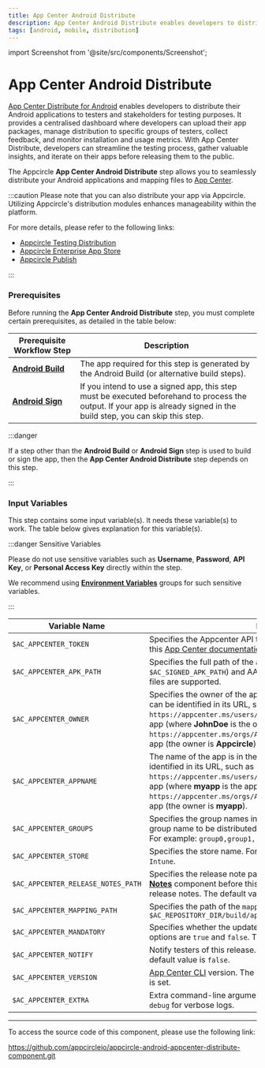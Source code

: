 ```yaml
---
title: App Center Android Distribute
description: App Center Android Distribute enables developers to distribute their Android applications to testers and stakeholders for testing purposes.
tags: [android, mobile, distribution]
---
```


import Screenshot from '@site/src/components/Screenshot';

# App Center Android Distribute

[App Center Distribute for Android](https://learn.microsoft.com/en-us/appcenter/sdk/distribute/android) enables developers to distribute their Android applications to testers and stakeholders for testing purposes. It provides a centralised dashboard where developers can upload their app packages, manage distribution to specific groups of testers, collect feedback, and monitor installation and usage metrics. With App Center Distribute, developers can streamline the testing process, gather valuable insights, and iterate on their apps before releasing them to the public.

The Appcircle **App Center Android Distribute** step allows you to seamlessly distribute your Android applications and mapping files to [App Center](https://appcenter.ms).

:::caution
Please note that you can also distribute your app via Appcircle. Utilizing Appcircle's distribution modules enhances manageability within the platform.

For more details, please refer to the following links:

- [Appcircle Testing Distribution](https://docs.appcircle.io/distribute/)
- [Appcircle Enterprise App Store](https://docs.appcircle.io/enterprise-app-store/)
- [Appcircle Publish](https://docs.appcircle.io/publish-module/)

:::

### Prerequisites

Before running the **App Center Android Distribute** step, you must complete certain prerequisites, as detailed in the table below:

| Prerequisite Workflow Step                                                                         | Description                                                                                                                                                              |
| -------------------------------------------------------------------------------------------------- | ------------------------------------------------------------------------------------------------------------------------------------------------------------------------ |
| [**Android Build**](https://docs.appcircle.io/workflows/android-specific-workflow-steps/android-build) | The app required for this step is generated by the Android Build (or alternative build steps).                                                                           |
| [**Android Sign**](https://docs.appcircle.io/workflows/android-specific-workflow-steps/android-sign)   | If you intend to use a signed app, this step must be executed beforehand to process the output. If your app is already signed in the build step, you can skip this step. |

:::danger

If a step other than the **Android Build** or **Android Sign** step is used to build or sign the app, then the **App Center Android Distribute** step depends on this step.

:::

<Screenshot url='https://cdn.appcircle.io/docs/assets/android-workflow-components-app-center-android-distribution_1.png'/>

### Input Variables

This step contains some input variable(s). It needs these variable(s) to work. The table below gives explanation for this variable(s).

<Screenshot url='https://cdn.appcircle.io/docs/assets/android-workflow-components-app-center-android-distribution_2.png'/>

:::danger Sensitive Variables

Please do not use sensitive variables such as **Username**, **Password**, **API Key**, or **Personal Access Key** directly within the step.

We recommend using [**Environment Variables**](/environment-variables/managing-variables) groups for such sensitive variables.

:::

| Variable Name                      | Description                                                                                                                                                                                                                                                                                                           | Status   |
| ---------------------------------- | --------------------------------------------------------------------------------------------------------------------------------------------------------------------------------------------------------------------------------------------------------------------------------------------------------------------- | -------- |
| `$AC_APPCENTER_TOKEN`              | Specifies the Appcenter API token. For more detail, please refer to this [App Center documentation](https://learn.microsoft.com/en-us/appcenter/api-docs/).                                                                                                                                                           | Required |
| `$AC_APPCENTER_APK_PATH`           | Specifies the full path of the app build. Both APK (`$AC_APK_PATH`, `$AC_SIGNED_APK_PATH`) and AAB (`$AC_AAB_PATH`, `$AC_SIGNED_AAB_PATH`) files are supported.                                                                                                                                                       | Required |
| `$AC_APPCENTER_OWNER`              | Specifies the owner of the app on the App Center. The app's owner can be identified in its URL, such as `https://appcenter.ms/users/JohnDoe/apps/myapp` for a user-owned app (where **JohnDoe** is the owner) and `https://appcenter.ms/orgs/Appcircle/apps/myapp` for an org-owned app (the owner is **Appcircle**). | Required |
| `$AC_APPCENTER_APPNAME`            | The name of the app is in the App Center. The app's name can be identified in its URL, such as `https://appcenter.ms/users/JohnDoe/apps/myapp` for a user-owned app (where **myapp** is the app name) and `https://appcenter.ms/orgs/Appcircle/apps/myapp` for an org-owned app (the owner is **myapp**).             | Required |
| `$AC_APPCENTER_GROUPS`             | Specifies the group names in the App Center. For more than one group name to be distributed, you must separate them with a comma. For example: `group0,group1,..,groupn`                                                                                                                                              | Optional |
| `$AC_APPCENTER_STORE`              | Specifies the store name. For example: `App Store`, `Google Play`, and `Intune`.                                                                                                                                                                                                                                      | Optional |
| `$AC_APPCENTER_RELEASE_NOTES_PATH` | Specifies the release note path. If you use the [**Publishing Release Notes**](https://docs.appcircle.io/workflows/common-workflow-steps/publish-release-notes) component before this step, `release-notes.txt` will be used as release notes. The default value is `AC_OUTPUT_DIR/release-notes.txt`.                | Optional |
| `$AC_APPCENTER_MAPPING_PATH`       | Specifies the path of the `mapping.txt` file. Example: `$AC_REPOSITORY_DIR/build/app/outputs/mapping/release/mapping.txt`                                                                                                                                                                                             | Optional |
| `$AC_APPCENTER_MANDATORY`          | Specifies whether the update should be considered mandatory. The options are `true` and `false`. The default value is `false`.                                                                                                                                                                                        | Optional |
| `$AC_APPCENTER_NOTIFY`             | Notify testers of this release. The options are `true` and `false`. The default value is `false`.                                                                                                                                                                                                                     | Optional |
| `$AC_APPCENTER_VERSION`            | [App Center CLI](https://learn.microsoft.com/tr-tr/appcenter/cli/) version. The latest version will be used if no version is set.                                                                                                                                                                                     | Optional |
| `$AC_APPCENTER_EXTRA`              | Extra command-line arguments for App Center. For example, add `--debug` for verbose logs.                                                                                                                                                                                                                             | Optional |

---

To access the source code of this component, please use the following link:

https://github.com/appcircleio/appcircle-android-appcenter-distribute-component.git
